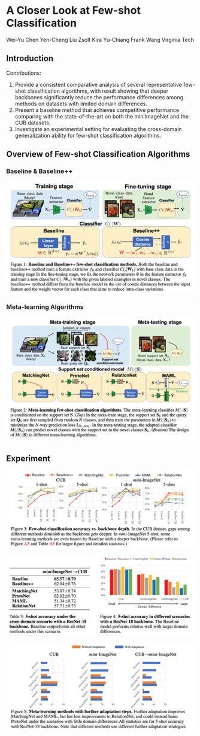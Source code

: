 # A Closer Look at Few-shot Classification

Wei-Yu Chen	Yen-Cheng Liu	Zsolt Kira	Yu-Chiang Frank Wang	Virginia Tech



## Introduction

Contributions:

1. Provide a consistent comparative analysis of several representative few-shot classification algorithms, with result showing that deeper backbones significantly reduce the performance differences among methods on datasets with limited domain differences.
2. Present a baseline method that achieves competitive performance comparing with the state-of-the-art on both the miniImageNet and the CUB datasets.
3. Investigate an experimental setting for evaluating the cross-domain generalization ability for few-shot classification algorithms.



## Overview of Few-shot Classification Algorithms 

### Baseline & Baseline++

![](https://raw.githubusercontent.com/cwlin1998/aMMAI/master/paper%20reviews/w10/img/baseline.png)

### Meta-learning Algorithms

![](https://raw.githubusercontent.com/cwlin1998/aMMAI/master/paper%20reviews/w10/img/meta-learning.png)



## Experiment

![](https://raw.githubusercontent.com/cwlin1998/aMMAI/master/paper%20reviews/w10/img/experiment1.png)

![](https://raw.githubusercontent.com/cwlin1998/aMMAI/master/paper%20reviews/w10/img/experiment2.png)

![](https://raw.githubusercontent.com/cwlin1998/aMMAI/master/paper%20reviews/w10/img/experiment3.png)